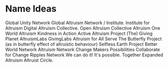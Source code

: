 # Name Ideas
Global Unity Network
Global Altruism Network / Institute.
Institute for Altruism
Digital Altruism Collective.
Open Altruism
Collective Altruism
One World Altruism 
Kindness in Action
Active Altruism Project
(The) Giving Planet
AltruismLabs
GivingLabs
Altruism for All 
Serve
The Butterfly Project (as in butterfly effect of altruistic behaviour)
Selfless Earth Project
Better World Network
Altruism Network
Change Makers
Possibilities
Collaborate for Change
Ripples Network
We can do it!
It's possible.
Together
Expanded Altruism
Altruist Circle.


